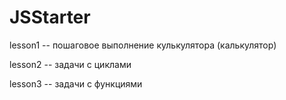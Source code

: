 # JSStarter

lesson1 -- пошаговое выполнение кулькулятора (калькулятор)

lesson2 -- задачи с циклами

lesson3 -- задачи с функциями
